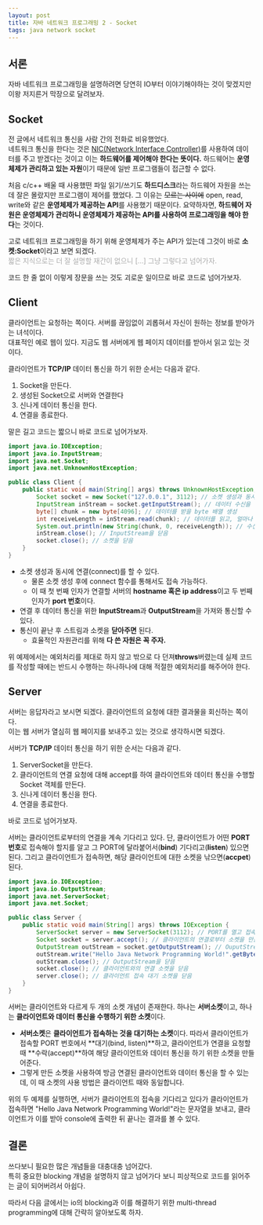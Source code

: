 ```yaml
---
layout: post
title: 자바 네트워크 프로그래밍 2 - Socket
tags: java network socket
---
```


## 서론 ##

자바 네트워크 프로그래밍을 설명하려면 당연히 IO부터 이야기해야하는 것이 맞겠지만 이왕 저지른거 막장으로 달려보자.

## Socket ##

전 글에서 네트워크 통신을 사람 간의 전화로 비유했었다.  
네트워크 통신을 한다는 것은 [NIC(Network Interface Controller)](http://en.wikipedia.org/wiki/Network_Interface_Controller)를 사용하여 데이터를 주고 받겠다는 것이고 이는 **하드웨어를 제어해야 한다는 뜻이다.** 하드웨어는  **운영체제가 관리하고 있는 자원**이기 때문에 일반 프로그램들이 접근할 수 없다.

처음 c/c++ 배울 때 사용했떤 파일 읽기/쓰기도 **하드디스크**라는 하드웨어 자원을 쓰는데 잘은 몰랐지만 프로그램이 제어를 했었다. 그 이유는 ~~모르는 사이에~~ open, read, write와 같은 **운영체제가 제공하는 API**를 사용했기 때문이다. 요약하자면, **하드웨어 자원은 운영체제가 관리하니 운영체제가 제공하는 API를 사용하여 프로그래밍을 해야 한다**는 것이다.

고로 네트워크 프로그래밍을 하기 위해 운영체제가 주는 API가 있는데 그것이 바로 **소켓:Socket**이라고 보면 되겠다.  
<span style="color: #aaa;">짧은 지식으로는 더 잘 설명할 재간이 없으니 [...] 그냥 그렇다고 넘어가자.</span>

코드 한 줄 없이 이렇게 장문을 쓰는 것도 괴로운 일이므로 바로 코드로 넘어가보자.

## Client ##

클라이언트는 요청하는 쪽이다. 서버를 끊임없이 괴롭혀서 자신이 원하는 정보를 받아가는 녀석이다.  
대표적인 예로 웹이 있다. 지금도 웹 서버에게 웹 페이지 데이터를 받아서 읽고 있는 것이다.

클라이언트가 **TCP/IP** 데이터 통신을 하기 위한 순서는 다음과 같다.

1. Socket을 만든다.
2. 생성된 Socket으로 서버와 연결한다
3. 신나게 데이터 통신을 한다.
4. 연결을 종료한다.

말은 길고 코드는 짧으니 바로 코드로 넘어가보자.

```java
import java.io.IOException;
import java.io.InputStream;
import java.net.Socket;
import java.net.UnknownHostException;

public class Client {
	public static void main(String[] args) throws UnknownHostException, IOException {
		Socket socket = new Socket("127.0.0.1", 3112); // 소켓 생성과 동시에 연결
		InputStream inStream = socket.getInputStream(); // 데이터 수신을 위한 InputStream 가져오기
		byte[] chunk = new byte[4096]; // 데이터를 받을 byte 배열 생성
		int receiveLength = inStream.read(chunk); // 데이터를 읽고, 얼마나 가져왔는지를 반환받음
		System.out.println(new String(chunk, 0, receiveLength)); // 수신받은 데이터를 콘솔에 출력
		inStream.close(); // InputStream을 닫음
		socket.close(); // 소켓을 닫음
	}
}
```

* 소켓 생성과 동시에 연결(connect)를 할 수 있다.
	* 물론 소켓 생성 후에 connect 함수를 통해서도 접속 가능하다.
	* 이 때 첫 번째 인자가 연결할 서버의 **hostname 혹은 ip address**이고 두 번째 인자가 **port 번호**이다.
* 연결 후 데이터 통신을 위한 **InputStream**과 **OutputStream**을 가져와 통신할 수 있다.
* 통신이 끝난 후 스트림과 소켓을 **닫아주면** 된다.
	* 효율적인 자원관리를 위해 **다 쓴 자원은 꼭 주자.**

위 예제에서는 예외처리를 제대로 하지 않고 밖으로 다 던져**throws**버렸는데 실제 코드를 작성할 때에는 반드시 수행하는 하나하나에 대해 적절한 예외처리를 해주어야 한다.

## Server ##

서버는 응답자라고 보시면 되겠다. 클라이언트의 요청에 대한 결과물을 회신하는 쪽이다.  
이는 웹 서버가 열심히 웹 페이지를 보내주고 있는 것으로 생각하시면 되겠다.

서버가 **TCP/IP** 데이터 통신을 하기 위한 순서는 다음과 같다.

1. ServerSocket을 만든다.
2. 클라이언트의 연결 요청에 대해 accept를 하여 클라이언트와 데이터 통신을 수행할 Socket 객체를 만든다.
3. 신나게 데이터 통신을 한다.
4. 연결을 종료한다.

바로 코드로 넘어가보자.

서버는 클라이언트로부터의 연결을 계속 기다리고 있다. 단, 클라이언트가 어떤 **PORT 번호**로 접속해야 할지를 알고 그 PORT에 달라붙어서(**bind**) 기다리고(**listen**) 있으면 된다. 그리고 클라이언트가 접속하면, 해당 클라이언트에 대한 소켓을 낚으면(**accpet**) 된다.

```java
import java.io.IOException;
import java.io.OutputStream;
import java.net.ServerSocket;
import java.net.Socket;

public class Server {
	public static void main(String[] args) throws IOException {
		ServerSocket server = new ServerSocket(3112); // PORT를 열고 접속을 대기
		Socket socket = server.accept(); // 클라이언트의 연결로부터 소켓을 만듬
		OutputStream outStream = socket.getOutputStream(); // OuputStream을 얻음
		outStream.write("Hello Java Network Programming World!".getBytes()); // 클라이언트에게 환영 인사를 보냄
		outStream.close(); // OutputStream을 닫음
		socket.close(); // 클라이언트와의 연결 소켓을 닫음
		server.close(); // 클라이언트 접속 대기 소켓을 닫음
	}
}
```

서버는 클라이언트와 다르게 두 개의 소켓 개념이 존재한다. 하나는 **서버소켓**이고, 하나는 **클라이언트와 데이터 통신을 수행하기 위한 소켓**이다.

* **서버소켓**은 **클라이언트가 접속하는 것을 대기하는 소켓**이다. 따라서 클라이언트가 접속할 PORT 번호에서 **대기(bind, listen)**하고, 클라이언트가 연결을 요청할 때 **수락(accept)**하여 해당 클라이언트와 데이터 통신을 하기 위한 소켓을 만들어준다.
* 그렇게 만든 소켓을 사용하여 방금 연결된 클라이언트와 데이터 통신을 할 수 있는데, 이 때 소켓의 사용 방법은 클라이언트 때와 동일합니다.

위의 두 예제를 실행하면, 서버가 클라이언트의 접속을 기다리고 있다가 클라이언트가 접속하면 "Hello Java Network Programming World!"라는 문자열을 보내고, 클라이언트가 이를 받아 console에 출력한 뒤 끝나는 결과를 볼 수 있다.

## 결론 ##

쓰다보니 필요한 많은 개념들을 대충대충 넘어갔다.  
특히 중요한 blocking 개념을 설명하지 않고 넘어가다 보니 피상적으로 코드를 읽어주는 글이 되어버려서 아쉽다.

따라서 다음 글에서는 io의 blocking과 이를 해결하기 위한 multi-thread programming에 대해 간략히 알아보도록 하자.